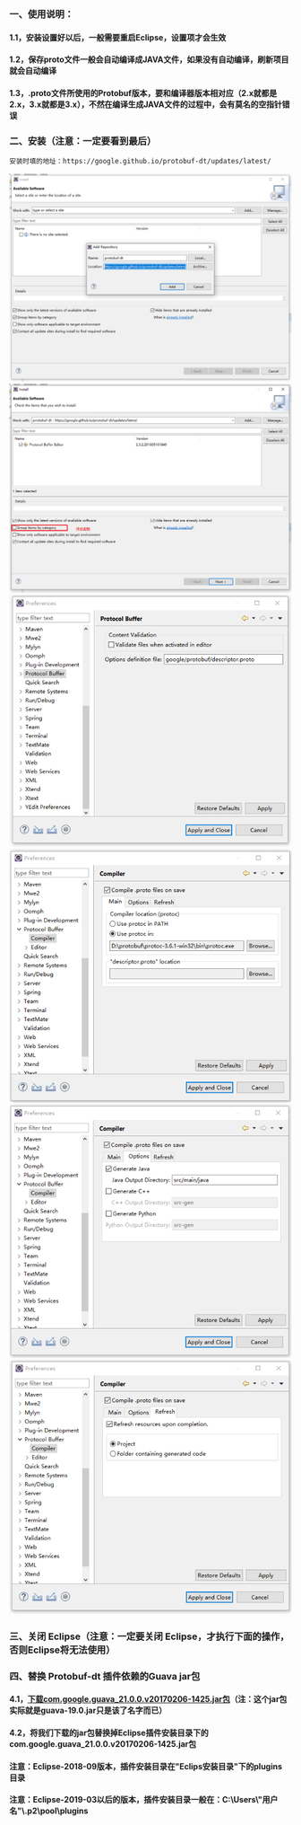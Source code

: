 ### 一、使用说明：
#### 1.1，安装设置好以后，一般需要重启Eclipse，设置项才会生效
#### 1.2，保存proto文件一般会自动编译成JAVA文件，如果没有自动编译，刷新项目就会自动编译
#### 1.3，.proto文件所使用的Protobuf版本，要和编译器版本相对应（2.x就都是2.x，3.x就都是3.x），不然在编译生成JAVA文件的过程中，会有莫名的空指针错误
### 二、安装（注意：一定要看到最后）
```bash
安装时填的地址：https://google.github.io/protobuf-dt/updates/latest/
```
![image](https://github.com/firechiang/hadoop-test/blob/master/protobuf/image/1.png)
![image](https://github.com/firechiang/hadoop-test/blob/master/protobuf/image/2.png)
![image](https://github.com/firechiang/hadoop-test/blob/master/protobuf/image/3.png)
![image](https://github.com/firechiang/hadoop-test/blob/master/protobuf/image/4.png)
![image](https://github.com/firechiang/hadoop-test/blob/master/protobuf/image/5.png)
![image](https://github.com/firechiang/hadoop-test/blob/master/protobuf/image/6.png)

### 三、关闭 Eclipse（注意：一定要关闭 Eclipse，才执行下面的操作，否则Eclipse将无法使用）
### 四、替换 Protobuf-dt 插件依赖的Guava jar包
#### 4.1，[下载com.google.guava_21.0.0.v20170206-1425.jar包][1]（注：这个jar包实际就是guava-19.0.jar只是该了名字而已）
#### 4.2，将我们下载的jar包替换掉Eclipse插件安装目录下的com.google.guava_21.0.0.v20170206-1425.jar包
#### 注意：Eclipse-2018-09版本，插件安装目录在"Eclips安装目录"下的plugins 目录
#### 注意：Eclipse-2019-03以后的版本，插件安装目录一般在：C:\\Users\\"用户名"\\.p2\\pool\\plugins

[1]: https://github.com/firechiang/hadoop-test/blob/master/protobuf/plug/com.google.guava_21.0.0.v20170206-1425.jar
